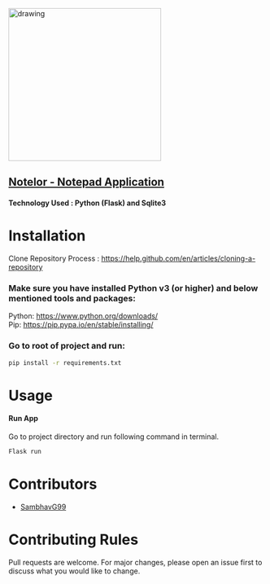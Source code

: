 <a href="https://notelor.herokuapp.com/"><img src="https://i.imgur.com/LEwJUYN.png" alt="drawing" width="300"/></a>

## <a href="https://notelor.herokuapp.com/">Notelor - Notepad Application</a>
#### <b>Technology Used :</b> Python (Flask) and Sqlite3

# Installation

Clone Repository Process : https://help.github.com/en/articles/cloning-a-repository

### Make sure you have installed Python v3 (or higher) and below mentioned tools and packages:

Python: https://www.python.org/downloads/
<br>
Pip: https://pip.pypa.io/en/stable/installing/

### Go to root of project and run:
```bash
pip install -r requirements.txt
```

# Usage

#### **Run App**
Go to project directory and run following command in terminal.
```bash
Flask run
```

# Contributors
<ul>
  <li><a href="https://github.com/SambhavG99" taget="_blank">SambhavG99</a></li>
</ul>

# Contributing Rules
Pull requests are welcome. For major changes, please open an issue first to discuss what you would like to change.
